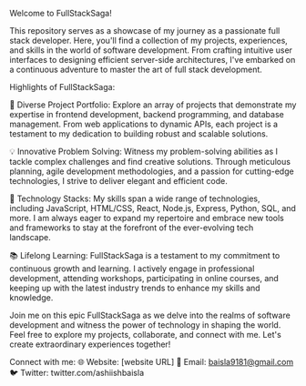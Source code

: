 Welcome to FullStackSaga!

This repository serves as a showcase of my journey as a passionate full stack developer. Here, you'll find a collection of my projects, experiences, and skills in the world of software development. From crafting intuitive user interfaces to designing efficient server-side architectures, I've embarked on a continuous adventure to master the art of full stack development.

Highlights of FullStackSaga:

🚀 Diverse Project Portfolio: Explore an array of projects that demonstrate my expertise in frontend development, backend programming, and database management. From web applications to dynamic APIs, each project is a testament to my dedication to building robust and scalable solutions.

💡 Innovative Problem Solving: Witness my problem-solving abilities as I tackle complex challenges and find creative solutions. Through meticulous planning, agile development methodologies, and a passion for cutting-edge technologies, I strive to deliver elegant and efficient code.

🌟 Technology Stacks: My skills span a wide range of technologies, including JavaScript, HTML/CSS, React, Node.js, Express, Python, SQL, and more. I am always eager to expand my repertoire and embrace new tools and frameworks to stay at the forefront of the ever-evolving tech landscape.

📚 Lifelong Learning: FullStackSaga is a testament to my commitment to continuous growth and learning. I actively engage in professional development, attending workshops, participating in online courses, and keeping up with the latest industry trends to enhance my skills and knowledge.

Join me on this epic FullStackSaga as we delve into the realms of software development and witness the power of technology in shaping the world. Feel free to explore my projects, collaborate, and connect with me. Let's create extraordinary experiences together!

Connect with me:
🌐 Website: [website URL]
📧 Email: baisla9181@gmail.com
🐦 Twitter: twitter.com/ashiishbaisla
